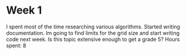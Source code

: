 # Week 1

I spent most of the time researching various algorithms. Started writing documentation. Im going to find limits for the grid size and start writing code next week. Is this topic extensive enough to get a grade 5? Hours spent: 8